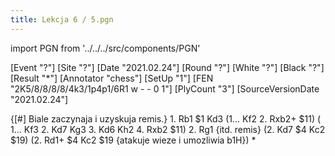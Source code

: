 ```yaml
---
title: Lekcja 6 / 5.pgn
---
```


import PGN from '../../../src/components/PGN'

<PGN>
﻿[Event "?"]
[Site "?"]
[Date "2021.02.24"]
[Round "?"]
[White "?"]
[Black "?"]
[Result "*"]
[Annotator "chess"]
[SetUp "1"]
[FEN "2K5/8/8/8/8/4k3/1p4p1/6R1 w - - 0 1"]
[PlyCount "3"]
[SourceVersionDate "2021.02.24"]

 {[#] Biale zaczynaja i uzyskuja remis.} 1. Rb1 $1 Kd3 (1... Kf2 2. Rxb2+ $11) ( 1... Kf3 2. Kd7 Kg3 3. Kd6 Kh2 4. Rxb2 $11) 2. Rg1 {itd. remis} (2. Kd7 $4 Kc2 $19) (2. Rd1+ $4 Kc2 $19 {atakuje wieze i umozliwia b1H}) *


</PGN>
